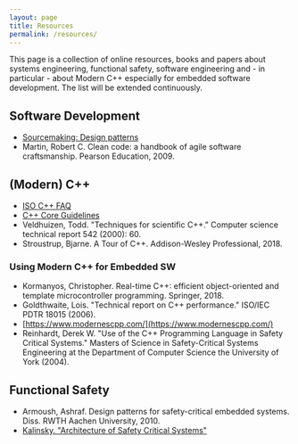 ```yaml
---
layout: page
title: Resources
permalink: /resources/
---
```


This page is a collection of online resources, books and papers about systems engineering, functional safety, software engineering and - in particular - about Modern C++ especially for embedded software development. The list will be extended continuously.

## Software Development

* [Sourcemaking: Design patterns](https://sourcemaking.com/)
* Martin, Robert C. Clean code: a handbook of agile software craftsmanship. Pearson Education, 2009.

## (Modern) C++

* [ISO C++ FAQ](https://isocpp.org/faq)
* [C++ Core Guidelines](http://isocpp.github.io/CppCoreGuidelines/CppCoreGuidelines)
* Veldhuizen, Todd. "Techniques for scientific C++." Computer science technical report 542 (2000): 60.
* Stroustrup, Bjarne. A Tour of C++. Addison-Wesley Professional, 2018.

### Using Modern C++ for Embedded SW

* Kormanyos, Christopher. Real-time C++: efficient object-oriented and template microcontroller programming. Springer, 2018.
* Goldthwaite, Lois. "Technical report on C++ performance." ISO/IEC PDTR 18015 (2006).
* [https://www.modernescpp.com/](https://www.modernescpp.com/)
* Reinhardt, Derek W. "Use of the C++ Programming Language in Safety Critical Systems." Masters of Science in Safety-Critical Systems Engineering at the Department of Computer Science the University of York (2004).

## Functional Safety

* Armoush, Ashraf. Design patterns for safety-critical embedded systems. Diss. RWTH Aachen University, 2010.
* [Kalinsky. "Architecture of Safety Critical Systems"](http://www.kalinskyassociates.com/Wpaper8.html)
